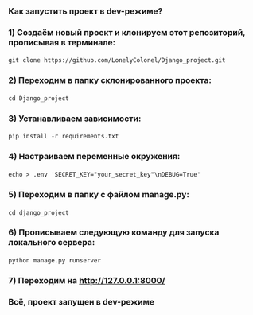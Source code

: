 ### Как запустить проект в dev-режиме?
### 1) Создаём новый проект и клонируем этот репозиторий, прописывая в терминале:
#### <command>
    git clone https://github.com/LonelyColonel/Django_project.git
#### </command>

### 2) Переходим в папку склонированного проекта:
#### <command>
    cd Django_project
#### </command>

### 3) Устанавливаем зависимости:
#### <command>
    pip install -r requirements.txt
#### </command>

### 4) Настраиваем переменные окружения:
#### <command>
    echo > .env 'SECRET_KEY="your_secret_key"\nDEBUG=True' 
#### </command>

### 5) Переходим в папку с файлом manage.py:
#### <command>
    cd django_project
#### <command>

### 6) Прописываем следующую команду для запуска локального сервера:
#### <command>
    python manage.py runserver
#### </command>
### 7) Переходим на http://127.0.0.1:8000/

### Всё, проект запущен в dev-режиме
